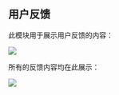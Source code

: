 ## 用户反馈

此模块用于展示用户反馈的内容：

<img src="img/feedback.png" class="img-wiki">

所有的反馈内容均在此展示：

<img src="img/feedbackList.png" class="img-wiki">

